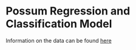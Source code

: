# Possum Regression and Classification Model

Information on the data can be found <a href='https://www.kaggle.com/datasets/abrambeyer/openintro-possum'>here</a>
